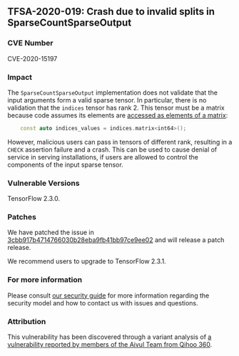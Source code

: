 ## TFSA-2020-019: Crash due to invalid splits in SparseCountSparseOutput

### CVE Number
CVE-2020-15197

### Impact
The `SparseCountSparseOutput` implementation does not validate that the input
arguments form a valid sparse tensor. In particular, there is no validation that
the `indices` tensor has rank 2. This tensor must be a matrix because code
assumes its elements are [accessed as elements of a
matrix](https://github.com/tensorflow/tensorflow/blob/0e68f4d3295eb0281a517c3662f6698992b7b2cf/tensorflow/core/kernels/count_ops.cc#L185):
```cc
    const auto indices_values = indices.matrix<int64>();
```

However, malicious users can pass in tensors of different rank, resulting in a
`CHECK` assertion failure and a crash. This can be used to cause denial of
service in serving installations, if users are allowed to control the components
of the input sparse tensor.

### Vulnerable Versions
TensorFlow 2.3.0.

### Patches
We have patched the issue in
[3cbb917b4714766030b28eba9fb41bb97ce9ee02](https://github.com/tensorflow/tensorflow/commit/3cbb917b4714766030b28eba9fb41bb97ce9ee02)
and will release a patch release.

We recommend users to upgrade to TensorFlow 2.3.1.

### For more information
Please consult [our security
guide](https://github.com/tensorflow/tensorflow/blob/master/SECURITY.md) for
more information regarding the security model and how to contact us with issues
and questions.

### Attribution
This vulnerability has been discovered through a variant analysis of [a
vulnerability reported by members of the Aivul Team from Qihoo
360](https://github.com/tensorflow/tensorflow/blob/master/tensorflow/security/advisory/tfsa-2020-015.md).
